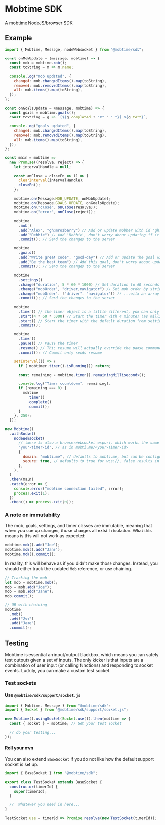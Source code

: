 # Mobtime SDK

A mobtime NodeJS/browser SDK

## Example

```javascript
import { Mobtime, Message, nodeWebsocket } from "@mobtime/sdk";

const onMobUpdate = (message, mobtime) => {
  const mob = mobtime.mob();
  const toString = m => m.name;

  console.log("mob updated", {
    changed: mob.changedItems().map(toString),
    removed: mob.removedItems().map(toString),
    all: mob.items().map(toString),
  });
};

const onGoalsUpdate = (message, mobtime) => {
  const goals = mobtime.goals();
  const toString = g => `[${g.completed ? "X" : " "}] ${g.text}`;

  console.log("goals updated", {
    changed: mob.changedItems().map(toString),
    removed: mob.removedItems().map(toString),
    all: mob.items().map(toString),
  });
};

const main = mobtime =>
  new Promise((resolve, reject) => {
    let intervalHandle = null;

    const onClose = closeFn => () => {
      clearInterval(intervalHandle);
      closeFn();
    };

    mobtime.on(Message.MOB_UPDATE, onMobUpdate);
    mobtime.on(Message.GOALS_UPDATE, onGoalsUpdate);
    mobtime.on("close", onClose(resolve));
    mobtime.on("error", onClose(reject));

    mobtime
      .mob()
      .add("Alex", "gh:mrozbarry") // Add or update mobber with id 'gh:mrozbarry'
      .add("Debbie") // Add 'Debbie', don't worry about updating if it already exists
      .commit(); // Send the changes to the server

    mobtime
      .goals()
      .add("Write great code", "good-day") // Add or update the goal with id 'good-day'
      .add("Be the best team") // Add this goal, don't worry about updating if it already exists
      .commit(); // Send the changes to the server

    mobtime
      .settings()
      .change("duration", 5 * 60 * 1000) // Set duration to 60 seconds
      .change("mobOrder", "driver,navigator") // Set mob order by string, or...
      .change("mobOrder", ["driver", "navigator"]) // ...with an array of strings (overrides the first)
      .commit(); // Send the changes to the server

    mobtime
      .timer() // the timer object is a little different, you can only commit one thing at a time, since the timer is atomic
      .start(4 * 60 * 1000) // Start the timer with 4 minutes (as milliseconds)
      .start() // Start the timer with the default duration from settings
      .commit();

    mobtime
      .timer()
      .pause() // Pause the timer
      .resume() // This resume will actually override the pause command
      .commit(); // Commit only sends resume

    setInterval(() => {
      if (!mobtimer.timer().isRunning()) return;

      const remaining = mobtime.timer().remainingMilliseconds();

      console.log("Timer countdown", remaining);
      if (remaining === 0) {
        mobtime
          .timer()
          .complete()
          .commit();
      }
    }, 250);
  });

new Mobtime()
  .withSocket(
    nodeWebsocket(
      // there is also a browserWebsocket export, which works the same
      "your-timer-id", // as in mobti.me/<your-timer-id>
      {
        domain: "mobti.me", // defaults to mobti.me, but can be configured to another server (ie localhost)
        secure: true, // defaults to true for wss://, false results in ws://
      },
    ),
  )
  .then(main)
  .catch(error => {
    console.error("mobtime connection failed", error);
    process.exit(1);
  })
  .then(() => process.exit(0));
```

### A note on immutability

The mob, goals, settings, and timer classes are immutable, meaning that when you cue up changes, those changes all exist in isolation.
What this means is this will not work as expected:

```javascript
mobtime.mob().add("Joe");
mobtime.mob().add("Jane");
mobtime.mob().commit();
```

In reality, this will behave as if you didn't make those changes.
Instead, you should either track the updated `Mob` reference, or use chaining.

```javascript
// Tracking the mob
let mob = mobtime.mob();
mob = mob.add("Joe");
mob = mob.add("Jane");
mob.commit();

// OR with chaining
mobtime
  .mob()
  .add("Joe")
  .add("Jane")
  .commit();
```

## Testing

Mobtime is essential an input/output blackbox, which means you can safely test outputs given a set of inputs.
The only kicker is that inputs are a combination of user input (or calling functions) and responding to socket events.
Luckily, you can make a custom test socket.

### Test sockets

#### Use `@mobtime/sdk/support/socket.js`

```javascript
import { Mobtime, Message } from "@mobtime/sdk";
import { Socket } from "@mobtime/sdk/support/socket.js";

new Mobtime().usingSocket(Socket.use()).then(mobtime => {
  const { socket } = mobtime; // Get your test socket

  // do your testing...
});
```

#### Roll your own

You can also extend `BaseSocket` if you do not like how the default support socket is set up.

```javascript
import { BaseSocket } from "@mobtime/sdk";

export class TestSocket extends BaseSocket {
  constructor(timerId) {
    super(timerId);
  }

  //  Whatever you need in here...
}

TestSocket.use = timerId => Promise.resolve(new TestSocket(timerId));
```
